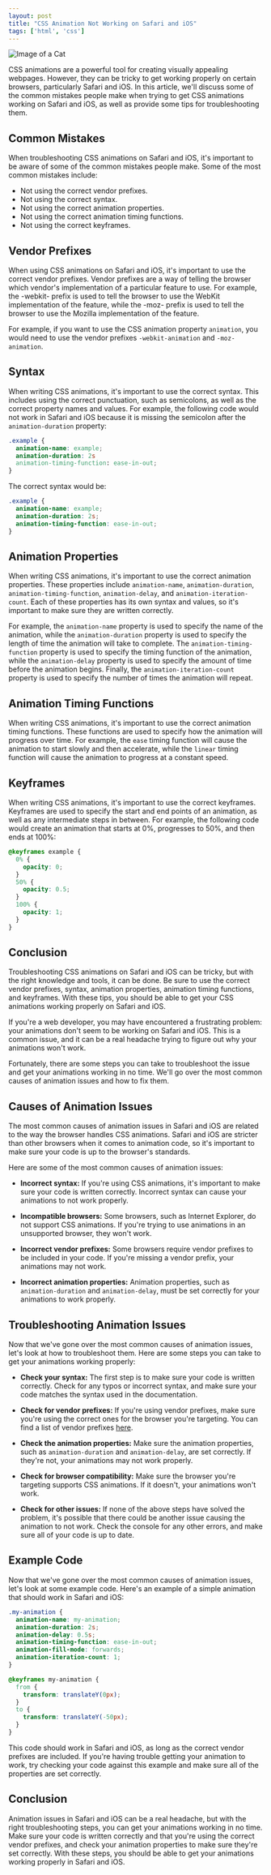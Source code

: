 ```yaml
---
layout: post
title: "CSS Animation Not Working on Safari and iOS"
tags: ['html', 'css']
---
```


![Image of a Cat](http://source.unsplash.com/1600x900/?cat)

CSS animations are a powerful tool for creating visually appealing webpages. However, they can be tricky to get working properly on certain browsers, particularly Safari and iOS. In this article, we'll discuss some of the common mistakes people make when trying to get CSS animations working on Safari and iOS, as well as provide some tips for troubleshooting them.

## Common Mistakes

When troubleshooting CSS animations on Safari and iOS, it's important to be aware of some of the common mistakes people make. Some of the most common mistakes include:

* Not using the correct vendor prefixes.
* Not using the correct syntax.
* Not using the correct animation properties.
* Not using the correct animation timing functions.
* Not using the correct keyframes.

## Vendor Prefixes

When using CSS animations on Safari and iOS, it's important to use the correct vendor prefixes. Vendor prefixes are a way of telling the browser which vendor's implementation of a particular feature to use. For example, the -webkit- prefix is used to tell the browser to use the WebKit implementation of the feature, while the -moz- prefix is used to tell the browser to use the Mozilla implementation of the feature.

For example, if you want to use the CSS animation property `animation`, you would need to use the vendor prefixes `-webkit-animation` and `-moz-animation`.

## Syntax

When writing CSS animations, it's important to use the correct syntax. This includes using the correct punctuation, such as semicolons, as well as the correct property names and values. For example, the following code would not work in Safari and iOS because it is missing the semicolon after the `animation-duration` property:

```css
.example {
  animation-name: example;
  animation-duration: 2s
  animation-timing-function: ease-in-out;
}
```

The correct syntax would be:

```css
.example {
  animation-name: example;
  animation-duration: 2s;
  animation-timing-function: ease-in-out;
}
```

## Animation Properties

When writing CSS animations, it's important to use the correct animation properties. These properties include `animation-name`, `animation-duration`, `animation-timing-function`, `animation-delay`, and `animation-iteration-count`. Each of these properties has its own syntax and values, so it's important to make sure they are written correctly.

For example, the `animation-name` property is used to specify the name of the animation, while the `animation-duration` property is used to specify the length of time the animation will take to complete. The `animation-timing-function` property is used to specify the timing function of the animation, while the `animation-delay` property is used to specify the amount of time before the animation begins. Finally, the `animation-iteration-count` property is used to specify the number of times the animation will repeat.

## Animation Timing Functions

When writing CSS animations, it's important to use the correct animation timing functions. These functions are used to specify how the animation will progress over time. For example, the `ease` timing function will cause the animation to start slowly and then accelerate, while the `linear` timing function will cause the animation to progress at a constant speed.

## Keyframes

When writing CSS animations, it's important to use the correct keyframes. Keyframes are used to specify the start and end points of an animation, as well as any intermediate steps in between. For example, the following code would create an animation that starts at 0%, progresses to 50%, and then ends at 100%:

```css
@keyframes example {
  0% {
    opacity: 0;
  }
  50% {
    opacity: 0.5;
  }
  100% {
    opacity: 1;
  }
}
```

## Conclusion

Troubleshooting CSS animations on Safari and iOS can be tricky, but with the right knowledge and tools, it can be done. Be sure to use the correct vendor prefixes, syntax, animation properties, animation timing functions, and keyframes. With these tips, you should be able to get your CSS animations working properly on Safari and iOS.

If you're a web developer, you may have encountered a frustrating problem: your animations don't seem to be working on Safari and iOS. This is a common issue, and it can be a real headache trying to figure out why your animations won't work.

Fortunately, there are some steps you can take to troubleshoot the issue and get your animations working in no time. We'll go over the most common causes of animation issues and how to fix them.

## Causes of Animation Issues

The most common causes of animation issues in Safari and iOS are related to the way the browser handles CSS animations. Safari and iOS are stricter than other browsers when it comes to animation code, so it's important to make sure your code is up to the browser's standards.

Here are some of the most common causes of animation issues:

- **Incorrect syntax:** If you're using CSS animations, it's important to make sure your code is written correctly. Incorrect syntax can cause your animations to not work properly.

- **Incompatible browsers:** Some browsers, such as Internet Explorer, do not support CSS animations. If you're trying to use animations in an unsupported browser, they won't work.

- **Incorrect vendor prefixes:** Some browsers require vendor prefixes to be included in your code. If you're missing a vendor prefix, your animations may not work.

- **Incorrect animation properties:** Animation properties, such as `animation-duration` and `animation-delay`, must be set correctly for your animations to work properly.

## Troubleshooting Animation Issues

Now that we've gone over the most common causes of animation issues, let's look at how to troubleshoot them. Here are some steps you can take to get your animations working properly:

- **Check your syntax:** The first step is to make sure your code is written correctly. Check for any typos or incorrect syntax, and make sure your code matches the syntax used in the documentation.

- **Check for vendor prefixes:** If you're using vendor prefixes, make sure you're using the correct ones for the browser you're targeting. You can find a list of vendor prefixes [here](https://www.w3schools.com/cssref/css3_browsersupport.asp).

- **Check the animation properties:** Make sure the animation properties, such as `animation-duration` and `animation-delay`, are set correctly. If they're not, your animations may not work properly.

- **Check for browser compatibility:** Make sure the browser you're targeting supports CSS animations. If it doesn't, your animations won't work.

- **Check for other issues:** If none of the above steps have solved the problem, it's possible that there could be another issue causing the animation to not work. Check the console for any other errors, and make sure all of your code is up to date.

## Example Code

Now that we've gone over the most common causes of animation issues, let's look at some example code. Here's an example of a simple animation that should work in Safari and iOS:

```css
.my-animation {
  animation-name: my-animation;
  animation-duration: 2s;
  animation-delay: 0.5s;
  animation-timing-function: ease-in-out;
  animation-fill-mode: forwards;
  animation-iteration-count: 1;
}

@keyframes my-animation {
  from {
    transform: translateY(0px);
  }
  to {
    transform: translateY(-50px);
  }
}
```

This code should work in Safari and iOS, as long as the correct vendor prefixes are included. If you're having trouble getting your animation to work, try checking your code against this example and make sure all of the properties are set correctly.

## Conclusion

Animation issues in Safari and iOS can be a real headache, but with the right troubleshooting steps, you can get your animations working in no time. Make sure your code is written correctly and that you're using the correct vendor prefixes, and check your animation properties to make sure they're set correctly. With these steps, you should be able to get your animations working properly in Safari and iOS.